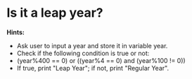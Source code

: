 # Is it a leap year?
 
<b>Hints:</b>
- Ask user to input a year and store it in variable year.
- Check if the following condition is true or not:
- (year%400 == 0) or ((year%4 == 0) and (year%100 != 0))
- If true, print "Leap Year"; if not, print "Regular Year".
